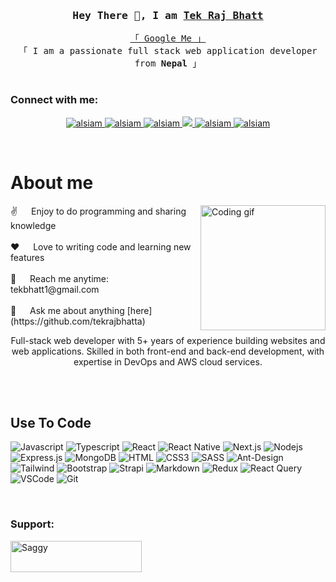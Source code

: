 <!-- Intro  -->
### <div align="center"><samp>Hey There 👋, I am <b><a target="_blank" href="#">Tek Raj Bhatt</a></b></samp></div>

<p align="center">
<samp>
<a href="https://www.google.com/search?q=Tek+Raj+Bhatt">「 Google Me 」</a>
<br>
「 I am a passionate full stack web application developer from <b>Nepal</b> 」
<br><br>
</samp>
</p>

### Connect with me:
<p align="left"></p>

<!-- Social Links Section -->
<p align="center">
  <a href="#" target="blank">
    <img src="https://img.shields.io/badge/Website-DC143C?style=for-the-badge&logo=medium&logoColor=white" alt="alsiam" />
  </a>
  <a href="#" target="_blank">
    <img src="https://img.shields.io/badge/LinkedIn-0077B5?style=for-the-badge&logo=linkedin&logoColor=white" alt="alsiam" />
  </a>
  <a href="#" target="_blank">
    <img src="https://img.shields.io/badge/dev.to-0A0A0A?style=for-the-badge&logo=dev.to&logoColor=white" alt="alsiam" />
  </a>
  <a href="#" target="_blank">
    <img src="https://img.shields.io/badge/Twitter-1DA1F2?style=for-the-badge&logo=twitter&logoColor=white" />
  </a>
  <a href="#" target="_blank">
    <img src="https://img.shields.io/badge/Instagram-fe4164?style=for-the-badge&logo=instagram&logoColor=white" alt="alsiam" />
  </a>
  <a href="#" target="_blank">
    <img src="https://img.shields.io/badge/Facebook-20BEFF?&style=for-the-badge&logo=facebook&logoColor=white" alt="alsiam" />
  </a>
</p>
<br />

<!-- About Section -->
# About me

<p>
  <img align="right" width="200" src="https://img.freepik.com/free-vector/illustrated-hacker-activity-concept_23-2148534299.jpg" alt="Coding gif" />
  ✌️ &emsp; Enjoy to do programming and sharing knowledge <br /><br />
  ❤️ &emsp; Love to writing code and learning new features<br /><br />
  📧 &emsp; Reach me anytime: tekbhatt1@gmail.com<br /><br />
  💬 &emsp; Ask me about anything [here](https://github.com/tekrajbhatta)
</p>

<p align="center">
  Full-stack web developer with 5+ years of experience building websites and web applications. Skilled in both front-end and back-end development, with expertise in DevOps and AWS cloud services.
</p>

<br />
<br />

## Use To Code

![Javascript](https://img.shields.io/badge/Javascript-F0DB4F?style=for-the-badge&labelColor=black&logo=javascript&logoColor=F0DB4F)
![Typescript](https://img.shields.io/badge/Typescript-007acc?style=for-the-badge&labelColor=black&logo=typescript&logoColor=007acc)
![React](https://img.shields.io/badge/-React-61DBFB?style=for-the-badge&labelColor=black&logo=react&logoColor=61DBFB)
![React Native](https://img.shields.io/badge/React_Native-20232A?style=for-the-badge&logo=react&logoColor=61DAFB)
![Next.js](https://img.shields.io/badge/next.js-000000?style=for-the-badge&logo=nextdotjs&logoColor=white)
![Nodejs](https://img.shields.io/badge/Nodejs-3C873A?style=for-the-badge&labelColor=black&logo=node.js&logoColor=3C873A)
![Express.js](https://img.shields.io/badge/Express.js-000000?style=for-the-badge&logo=express&logoColor=white)
![MongoDB](https://img.shields.io/badge/MongoDB-4EA94B?style=for-the-badge&logo=mongodb&logoColor=white)
![HTML](https://img.shields.io/badge/HTML5-E34F26?style=for-the-badge&logo=html5&logoColor=white)
![CSS3](https://img.shields.io/badge/CSS3-1572B6?style=for-the-badge&logo=css3&logoColor=white)
![SASS](https://img.shields.io/badge/Sass-CC6699?style=for-the-badge&logo=sass&logoColor=white)
![Ant-Design](https://img.shields.io/badge/AntDesign-0170FE?style=for-the-badge&logo=antdesign&logoColor=white)
![Tailwind](https://img.shields.io/badge/Tailwind_CSS-092749?style=for-the-badge&logo=tailwindcss&logoColor=06B6D4&labelColor=000000)
![Bootstrap](https://img.shields.io/badge/Bootstrap-563D7C?style=for-the-badge&logo=bootstrap&logoColor=white)
![Strapi](https://img.shields.io/badge/strapi-2E7EEA?style=for-the-badge&logo=strapi&logoColor=white)
![Markdown](https://img.shields.io/badge/Markdown-000000?style=for-the-badge&logo=markdown&logoColor=white)
![Redux](https://img.shields.io/badge/Redux-593D88?style=for-the-badge&logo=redux&logoColor=white)
![React Query](https://img.shields.io/badge/-React_Query-FF4154?style=for-the-badge&logo=react%20query&logoColor=white)
![VSCode](https://img.shields.io/badge/Visual_Studio-0078d7?style=for-the-badge&logo=visual%20studio&logoColor=white)
![Git](https://img.shields.io/badge/Git-F05032?style=for-the-badge&logo=git&logoColor=white)

<br/>

### Support:
<p><a href="https://ko-fi.com/Saggy"> <img align="left" src="https://cdn.ko-fi.com/cdn/kofi3.png?v=3" height="50" width="210" alt="Saggy" /></a></p>
<br><br>
